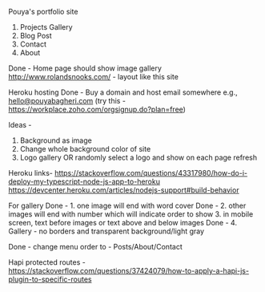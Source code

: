 Pouya's portfolio site
1. Projects Gallery
2. Blog Post
3. Contact
4. About

Done - Home page should show image gallery
http://www.rolandsnooks.com/ - layout like this site

Heroku hosting
Done - Buy a domain and host email somewhere e.g., hello@pouyabagheri.com (try this - https://workplace.zoho.com/orgsignup.do?plan=free)

Ideas -
1. Background as image
2. Change whole background color of site
3. Logo gallery OR randomly select a logo and show on each page refresh

Heroku links-
https://stackoverflow.com/questions/43317980/how-do-i-deploy-my-typescript-node-js-app-to-heroku
https://devcenter.heroku.com/articles/nodejs-support#build-behavior

For gallery
Done - 1. one image will end with word cover
Done - 2. other images will end with number which will indicate order to show
3. in mobile screen, text before images or text above and below images
Done - 4. Gallery - no borders and transparent background/light gray

Done - change menu order to  - Posts/About/Contact

Hapi protected routes - https://stackoverflow.com/questions/37424079/how-to-apply-a-hapi-js-plugin-to-specific-routes